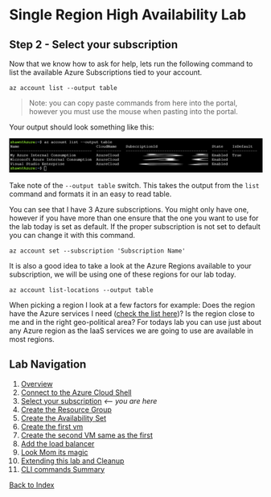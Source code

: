 # Single Region High Availability Lab 
## Step 2 - Select your subscription

Now that we know how to ask for help, lets run the following command to list the available Azure Subscriptions tied to your account. 

```
az account list --output table
``` 

> Note: you can copy paste commands from here into the portal, however you must use the mouse when pasting into the portal. 

Your output should look something like this:

![Screen](./img/accounts.png)

Take note of the `--output table` switch. This takes the output from the `list` command and formats it in an easy to read table. 

You can see that I have 3 Azure subscriptions. You might only have one, however if you have more than one ensure that the one you want to use for the lab today is set as default. If the proper subscription is not set to default you can change it with this command.

```
az account set --subscription 'Subscription Name'
```

It is also a good idea to take a look at the Azure Regions available to your subscription, we will be using one of these regions for our lab today.

```
az account list-locations --output table
```

When picking a region I look at a few factors for example: Does the region have the Azure services I need ([check the list here](https://azure.microsoft.com/en-us/regions/services/))? Is the region close to me and in the right geo-political area? For todays lab you can use just about any Azure region as the IaaS services we are going to use are available in most regions. 


## Lab Navigation
1. [Overview](./)
1. [Connect to the Azure Cloud Shell](./step01.html)
1. [Select your subscription](./step02.html) *<-- you are here*
1. [Create the Resource Group](./step03.html)
1. [Create the Availability Set](./step04.html)
1. [Create the first vm](./step05.html)
1. [Create the second VM same as the first](./step06.html)
1. [Add the load balancer](./step07.html)
1. [Look Mom its magic](./step08.html)
1. [Extending this lab and Cleanup](./step09.html)
1. [CLI commands Summary](./summary.html)

[Back to Index](../../index.html)